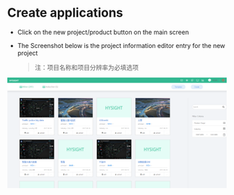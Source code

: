 # Create applications

* Click on the new project/product  button on the main screen

* The Screenshot below is the project information editor entry for the new project

  > 注：项目名称和项目分辨率为必填选项

![](/assets/new-project.png)

